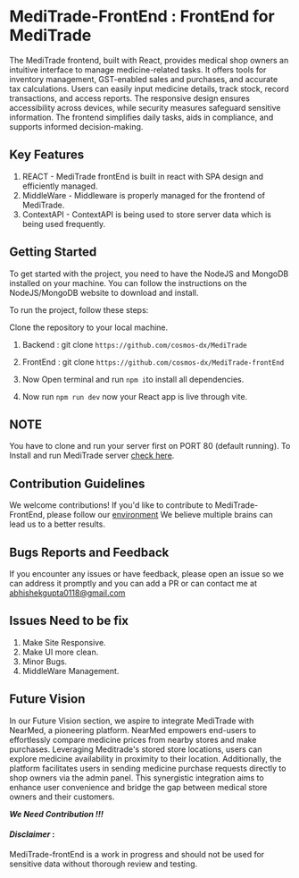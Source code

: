
# MediTrade-FrontEnd : FrontEnd for MediTrade

The MediTrade frontend, built with React, provides medical shop owners an intuitive interface to manage medicine-related tasks. It offers tools for inventory management, GST-enabled sales and purchases, and accurate tax calculations. Users can easily input medicine details, track stock, record transactions, and access reports. The responsive design ensures accessibility across devices, while security measures safeguard sensitive information. The frontend simplifies daily tasks, aids in compliance, and supports informed decision-making.



## Key Features

1. REACT - MediTrade frontEnd is built in react with SPA design and efficiently managed.
2. MiddleWare -  Middleware is properly managed for the frontend of MediTrade.
3. ContextAPI - ContextAPI is being used to store server data which is being used frequently.

## Getting Started

To get started with the project, you need to have the NodeJS and MongoDB installed on your machine. You can follow the instructions on the NodeJS/MongoDB website to download and install.

To run the project, follow these steps:

Clone the repository to your local machine.

1. Backend : git clone ```https://github.com/cosmos-dx/MediTrade```
2. FrontEnd : git clone ```https://github.com/cosmos-dx/MediTrade-frontEnd```

3. Now Open terminal and run ```npm i```to install all dependencies.
4. Now run ```npm run dev``` now your React app is live through vite.

## NOTE

You have to clone and run your server first on PORT 80 (default running). To Install and run MediTrade server [check here](https://github.com/cosmos-dx/MediTrade).

## Contribution Guidelines 

We welcome contributions! If you'd like to contribute to MediTrade-FrontEnd, please follow our [environment](https://github.com/cosmos-dx/MediTrade-frontEnd/blob/main/Contribution%20guidelines.md) We believe multiple brains can lead us to a better results.


## Bugs Reports and Feedback

If you encounter any issues or have feedback, please open an issue so we can address it promptly and you can add a PR or can contact me at abhishekgupta0118@gmail.com

## Issues Need to be fix

1. Make Site Responsive.
2. Make UI more clean.
3. Minor Bugs.
4. MiddleWare Management.

## Future Vision

In our Future Vision section, we aspire to integrate MediTrade with NearMed, a pioneering platform. NearMed empowers end-users to effortlessly compare medicine prices from nearby stores and make purchases. Leveraging Meditrade's stored store locations, users can explore medicine availability in proximity to their location. Additionally, the platform facilitates users in sending medicine purchase requests directly to shop owners via the admin panel. This synergistic integration aims to enhance user convenience and bridge the gap between medical store owners and their customers.

___We Need Contribution !!!___


#### _Disclaimer_ :
MediTrade-frontEnd is a work in progress and should not be used for sensitive data without thorough review and testing.
